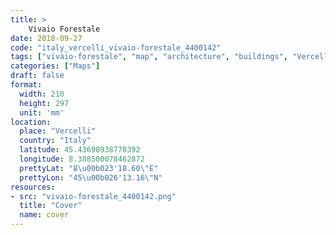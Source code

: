 ```yaml
---
title: > 
    Vivaio Forestale
date: 2018-09-27
code: "italy_vercelli_vivaio-forestale_4400142"
tags: ["vivaio-forestale", "map", "architecture", "buildings", "Vercelli", "Italy"]
categories: ["Maps"]
draft: false
format:
  width: 210
  height: 297
  unit: 'mm'
location:
  place: "Vercelli"
  country: "Italy"
  latitude: 45.43698938778392
  longitude: 8.388500078462872
  prettyLat: "8\u00b023'18.60\"E"
  prettyLon: "45\u00b026'13.16\"N"
resources:
- src: "vivaio-forestale_4400142.png"
  title: "Cover"
  name: cover
---
```


